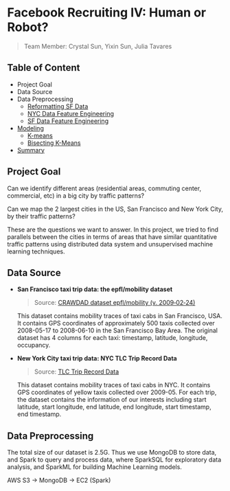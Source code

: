 # Facebook Recruiting IV: Human or Robot?

> Team Member: Crystal Sun, Yixin Sun, Julia Tavares
>

## Table of Content

- Project Goal
- Data Source
- Data Preprocessing
  - [Reformatting SF Data](<https://github.com/crystalxs/human-or-robot/blob/master/data_cleaning.ipynb>)
  - [NYC Data Feature Engineering](<https://github.com/crystalxs/human-or-robot/blob/master/feature_engineering.ipynb>)
  - [SF Data Feature Engineering](<https://github.com/crystalxs/human-or-robot/blob/master/feature_engineering.ipynb>)
- [Modeling](#Modeling)
  - [K-means](<https://github.com/crystalxs/human-or-robot/blob/master/modeling_decision_tree.ipynb>)
  - [Bisecting K-Means](<https://github.com/crystalxs/human-or-robot/blob/master/modeling_random_forest.ipynb>)
- [Summary](#Summary)

## Project Goal

Can we identify different areas (residential areas, commuting center, commercial, etc) in a big city by traffic patterns?

Can we map the 2 largest cities in the US, San Francisco and New York City, by their traffic patterns?

These are the questions we want to answer. In this project, we tried to find parallels between the cities in terms of areas that have similar quantitative traffic patterns using distributed data system and unsupervised machine learning techniques. 

## Data Source

- **San Francisco taxi trip data: the epfl/mobility dataset**

  > Source: [CRAWDAD dataset epfl/mobility (v. 2009‑02‑24)](https://crawdad.org/epfl/mobility/20090224)

  This dataset contains mobility traces of taxi cabs in San Francisco, USA. It contains GPS coordinates of approximately 500 taxis collected over 2008-05-17 to 2008-06-10  in the San Francisco Bay Area. The original dataset has 4 columns for each taxi: timestamp, latitude, longitude, occupancy.

- **New York City taxi trip data: NYC TLC Trip Record Data** 

  > Source: [TLC Trip Record Data](<https://www1.nyc.gov/site/tlc/about/tlc-trip-record-data.page>)

  This dataset contains mobility traces of taxi cabs in NYC. It contains GPS coordinates of yellow taxis collected over 2009-05. For each trip, the dataset contains the information of our interests including start latitude, start longitude, end latitude, end longitude, start timestamp, end timestamp.

## Data Preprocessing

The total size of our dataset is 2.5G. Thus we use MongoDB to store data, and Spark to query and process data, where SparkSQL for exploratory data analysis, and SparkML for building Machine Learning models.

AWS S3 -> MongoDB -> EC2 (Spark)


